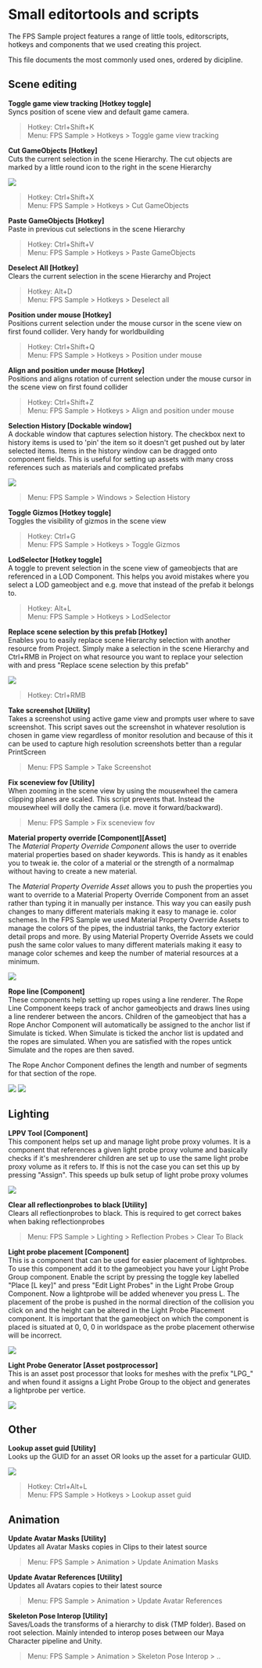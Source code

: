 # Small editortools and scripts

The FPS Sample project features a range of little tools, editorscripts, hotkeys and components
that we used creating this project.

This file documents the most commonly used ones, ordered by dicipline.

## Scene editing

__Toggle game view tracking [Hotkey toggle]__\
Syncs position of scene view and default game camera.

> Hotkey: Ctrl+Shift+K\
> Menu: FPS Sample > Hotkeys > Toggle game view tracking


__Cut GameObjects [Hotkey]__\
Cuts the current selection in the scene Hierarchy. The cut objects are marked by a little round icon to the right in the scene Hierarchy

![](Images/CutGameObjects.png)

> Hotkey: Ctrl+Shift+X\
> Menu: FPS Sample > Hotkeys > Cut GameObjects

__Paste GameObjects [Hotkey]__\
Paste in previous cut selections in the scene Hierarchy

> Hotkey: Ctrl+Shift+V\
> Menu: FPS Sample > Hotkeys > Paste GameObjects

__Deselect All [Hotkey]__\
Clears the current selection in the scene Hierarchy and Project

> Hotkey: Alt+D\
> Menu: FPS Sample > Hotkeys > Deselect all

__Position under mouse [Hotkey]__\
Positions current selection under the mouse cursor in the scene view on first found collider. Very handy for worldbuilding

> Hotkey: Ctrl+Shift+Q\
> Menu: FPS Sample > Hotkeys > Position under mouse

__Align and position under mouse [Hotkey]__\
Positions and aligns rotation of current selection under the mouse cursor in
the scene view on first found collider

> Hotkey: Ctrl+Shift+Z\
> Menu: FPS Sample > Hotkeys > Align and position under mouse

__Selection History [Dockable window]__\
A dockable window that captures selection history. The checkbox next to history items is
used to 'pin' the item so it doesn't get pushed out by later selected items.
Items in the history window can be dragged onto component fields.
This is useful for setting up assets with many cross references such as materials and complicated prefabs

![](Images/SelectionHistory.png)

> Menu: FPS Sample > Windows > Selection History

__Toggle Gizmos [Hotkey toggle]__\
Toggles the visibility of gizmos in the scene view

> Hotkey: Ctrl+G\
> Menu: FPS Sample > Hotkeys > Toggle Gizmos

__LodSelector [Hotkey toggle]__\
A toggle to prevent selection in the scene view of gameobjects that are
referenced in a LOD Component. This helps you avoid mistakes where you select a LOD gameobject
and e.g. move that instead of the prefab it belongs to.

> Hotkey: Alt+L\
> Menu: FPS Sample > Hotkeys > LodSelector

__Replace scene selection by this prefab [Hotkey]__\
Enables you to easily replace scene Hierarchy selection with another resource from Project. Simply make a selection in the 
scene Hierarchy and Ctrl+RMB in Project on what resource you want to replace your selection with and press "Replace scene selection by this prefab"

![](Images/ReplaceSceneSelectionByThisPrefab.png)

> Hotkey: Ctrl+RMB

__Take screenshot [Utility]__\
Takes a screenshot using active game view and prompts user where to save screenshot. This script saves out the screenshot in whatever
resolution is chosen in game view regardless of monitor resolution and because of this it can be used to capture high resolution screenshots better than a regular PrintScreen

> Menu: FPS Sample > Take Screenshot

__Fix sceneview fov [Utility]__\
When zooming in the scene view by using the mousewheel the camera clipping
planes are scaled. This script prevents that. Instead the mousewheel will
dolly the camera (i.e. move it forward/backward).

> Menu: FPS Sample > Fix sceneview fov

__Material property override [Component][Asset]__\
The _Material Property Override Component_ allows the user to override material properties based on shader keywords. This is handy as it enables you to tweak ie. the color of a material
or the strength of a normalmap without having to create a new material.

The _Material Property Override Asset_ allows you to push the properties you want to override to a Material Property Override Component from an asset rather than typing it in manually per instance.
This way you can easily push changes to many different materials making it easy to manage ie. color schemes. In the FPS Sample we used Material Property Override Assets
to manage the colors of the pipes, the industrial tanks, the factory exterior detail props and more. By using Material
Property Override Assets we could push the same color values to many different materials making it easy to manage color schemes and keep the number of material resources at a minimum.

![](Images/MaterialPropertyOverrideComponent.png)

__Rope line [Component]__\
These components help setting up ropes using a line renderer. The Rope Line Component keeps track of anchor gameobjects and
draws lines using a line renderer between the ancors. Children of the gameobject that has a Rope Anchor Component will automatically be assigned
to the anchor list if Simulate is ticked. When Simulate is ticked the anchor list is updated and the ropes are simulated. When you
are satisfied with the ropes untick Simulate and the ropes are then saved.

The Rope Anchor Component defines the length and number of segments for that section of the rope. 

![](Images/RopeLine.png)
![](Images/RopeAnchor.png)

## Lighting

__LPPV Tool [Component]__\
This component helps set up and manage light probe proxy volumes. It is a component that references
a given light probe proxy volume and basically checks if it's meshrenderer children are set up to use the same light probe proxy volume
as it refers to. If this is not the case you can set this up by pressing "Assign". This speeds up bulk setup of light probe proxy volumes

![](Images/LPPVTool.png)

__Clear all reflectionprobes to black [Utility]__\
Clears all reflectionprobes to black. This is required to get correct bakes when baking reflectionprobes

> Menu: FPS Sample > Lighting > Reflection Probes > Clear To Black

__Light probe placement [Component]__\
This is a component that can be used for easier placement of lightprobes.
To use this component add it to the gameobject you have your Light Probe Group component.
Enable the script by pressing the toggle key labelled "Place [L key]" and press "Edit Light Probes" in the Light Probe Group Component.
Now a lightprobe will be added whenever you press L. The placement of the probe is pushed in the normal direction of the collision you click on and the height can be altered in the Light Probe Placement component.
It is important that the gameobject on which the component is placed is situated at 0, 0, 0 in worldspace as the probe placement otherwise will be incorrect.

![](Images/LightProbePlacement.png)

__Light Probe Generator [Asset postprocessor]__\
This is an asset post processor that looks for meshes with the prefix "LPG_" and when found it assigns a Light Probe Group to the object and generates a lightprobe per vertice.

![](Images/LightProbeGenerator.png)

## Other

__Lookup asset guid [Utility]__\
Looks up the GUID for an asset OR looks up the asset for a particular GUID. 

![](Images/LookUpAssetWindow.png)

> Hotkey: Ctrl+Alt+L\
> Menu: FPS Sample > Hotkeys > Lookup asset guid

## Animation

__Update Avatar Masks [Utility]__\
Updates all Avatar Masks copies in Clips to their latest source

> Menu: FPS Sample > Animation > Update Animation Masks

__Update Avatar References [Utility]__\
Updates all Avatars copies to their latest source

> Menu: FPS Sample > Animation > Update Avatar References

__Skeleton Pose Interop [Utility]__\
Saves/Loads the transforms of a hierarchy to disk (TMP folder). Based on root selection. 
Mainly intended to interop poses between our Maya Character pipeline and Unity. 

> Menu: FPS Sample > Animation > Skeleton Pose Interop > ..
